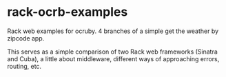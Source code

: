 rack-ocrb-examples
==================

Rack web examples for ocruby.  4 branches of a simple get the weather by zipcode app.

This serves as a simple comparison of two Rack web frameworks (Sinatra and Cuba), a little
about middleware, different ways of approaching errors, routing, etc.
